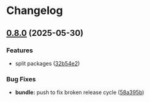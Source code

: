 # Changelog

## [0.8.0](https://github.com/omilli/hellajs/compare/@hellajs/store-v0.7.8...@hellajs/store-v0.8.0) (2025-05-30)


### Features

* split packages ([32b54e2](https://github.com/omilli/hellajs/commit/32b54e20939703b83a0359518acf2abe3b7a5a7e))


### Bug Fixes

* **bundle:** push to fix broken release cycle ([58a395b](https://github.com/omilli/hellajs/commit/58a395b6a3d06df6698060b9100d4c902c484208))
